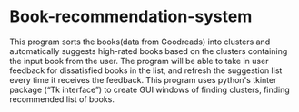 # Book-recommendation-system
This program sorts the books(data from Goodreads) into clusters and automatically suggests high-rated books based on the clusters containing the input book
from the user. The program will be able to take in user feedback for dissatisfied books in the list, and refresh the suggestion list every time it receives the feedback. 
This program uses python's tkinter package (“Tk interface”) to create GUI windows of finding clusters, finding recommended list of books.
